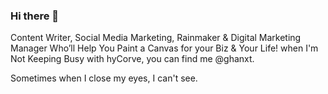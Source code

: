 ### Hi there 👋

Content Writer, Social Media Marketing, Rainmaker & Digital Marketing Manager
 Who’ll Help You Paint a Canvas for your Biz & Your Life!
 when I'm Not Keeping Busy with hyCorve, you can find me @ghanxt.

Sometimes when I close my eyes, I can't see.
